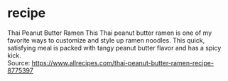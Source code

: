 # recipe
Thai Peanut Butter Ramen
This Thai peanut butter ramen is one of my favorite ways to customize and style up ramen noodles. This quick, satisfying meal is packed with tangy peanut butter flavor and has a spicy kick.
<br> Source: https://www.allrecipes.com/thai-peanut-butter-ramen-recipe-8775397
